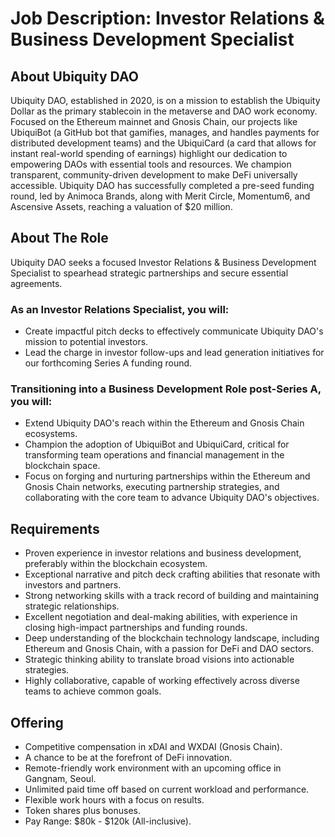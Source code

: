 # Job Description: Investor Relations & Business Development Specialist

## About Ubiquity DAO
Ubiquity DAO, established in 2020, is on a mission to establish the Ubiquity Dollar as the primary stablecoin in the metaverse and DAO work economy. Focused on the Ethereum mainnet and Gnosis Chain, our projects like UbiquiBot (a GitHub bot that gamifies, manages, and handles payments for distributed development teams) and the UbiquiCard (a card that allows for instant real-world spending of earnings) highlight our dedication to empowering DAOs with essential tools and resources. We champion transparent, community-driven development to make DeFi universally accessible. Ubiquity DAO has successfully completed a pre-seed funding round, led by Animoca Brands, along with Merit Circle, Momentum6, and Ascensive Assets, reaching a valuation of $20 million.


## About The Role
Ubiquity DAO seeks a focused Investor Relations & Business Development Specialist to spearhead strategic partnerships and secure essential agreements. 

### As an Investor Relations Specialist, you will:
- Create impactful pitch decks to effectively communicate Ubiquity DAO's mission to potential investors.
- Lead the charge in investor follow-ups and lead generation initiatives for our forthcoming Series A funding round.

### Transitioning into a Business Development Role post-Series A, you will:
- Extend Ubiquity DAO's reach within the Ethereum and Gnosis Chain ecosystems.
- Champion the adoption of UbiquiBot and UbiquiCard, critical for transforming team operations and financial management in the blockchain space.
- Focus on forging and nurturing partnerships within the Ethereum and Gnosis Chain networks, executing partnership strategies, and collaborating with the core team to advance Ubiquity DAO's objectives.

## Requirements
- Proven experience in investor relations and business development, preferably within the blockchain ecosystem.
- Exceptional narrative and pitch deck crafting abilities that resonate with investors and partners.
- Strong networking skills with a track record of building and maintaining strategic relationships.
- Excellent negotiation and deal-making abilities, with experience in closing high-impact partnerships and funding rounds.
- Deep understanding of the blockchain technology landscape, including Ethereum and Gnosis Chain, with a passion for DeFi and DAO sectors.
- Strategic thinking ability to translate broad visions into actionable strategies.
- Highly collaborative, capable of working effectively across diverse teams to achieve common goals.

## Offering
- Competitive compensation in xDAI and WXDAI (Gnosis Chain).
- A chance to be at the forefront of DeFi innovation.
- Remote-friendly work environment with an upcoming office in Gangnam, Seoul.
- Unlimited paid time off based on current workload and performance.
- Flexible work hours with a focus on results.
- Token shares plus bonuses.
- Pay Range: $80k - $120k (All-inclusive).
